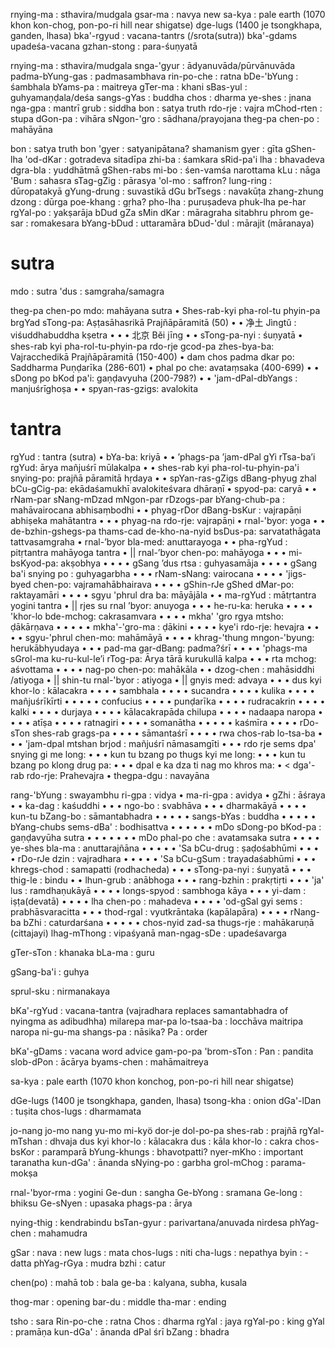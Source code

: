 rnying-ma : sthavira/mudgala
gsar-ma : navya new
sa-kya : pale earth (1070 khon kon-chog, pon-po-ri hill near shigatse)
dge-lugs (1400 je tsongkhapa, ganden, lhasa)
bka'-rgyud : vacana-tantrs (/srota(sutra))
bka'-gdams upadeśa-vacana
gzhan-stong : para-śuṇyatā

rnying-ma : sthavira/mudgala
snga-'gyur : ādyanuvāda/pūrvānuvāda
padma-bYung-gas : padmasambhava
rin-po-che : ratna
bDe-'bYung : śambhala
bYams-pa : maitreya
gTer-ma : khani
sBas-yul : guhyamaṇḍala/deśa
sangs-gYas : buddha
chos : dharma
ye-shes : jnana
nga-gpa : mantrī
grub : siddha
bon : satya truth
rdo-rje : vajra
mChod-rten : stupa
dGon-pa : vihāra
sNgon-'gro : sādhana/prayojana
theg-pa chen-po : mahāyāna

bon : satya truth
bon 'gyer : satyanipātana? shamanism
gyer : gīta
gShen-lha 'od-dKar : gotradeva sitadīpa
zhi-ba : śamkara
sRid-pa'i lha : bhavadeva
dgra-bla : yuddhātmā
gShen-rabs mi-bo : śen-vamśa narottama
kLu : nāga
'Bum : sahasra
sTag-gZig : pārasya
'ol-mo : saffron?
lung-ring : dūropatakyā
gYung-drung : suvastikā
dGu brTsegs : navakūṭa
zhang-zhung
dzong : dūrga
poe-khang : gṛha?
pho-lha : puruṣadeva
phuk-lha
pe-har rgYal-po : yakṣarāja
bDud gZa sMin dKar : māragraha sitabhru
phrom ge-sar : romakesara
bYang-bDud : uttaramāra
bDud-'dul : mārajit (māranaya)

# sutra
mdo : sutra
'dus : samgraha/samagra

theg-pa chen-po mdo: mahāyana sutra
• Shes-rab-kyi pha-rol-tu phyin-pa brgYad sTong-pa: Aṣṭasāhasrikā Prajñāpāramitā (50)
• • 净土 Jìngtǔ : viśuddhabuddha kṣetra
• • • 北京 Běi jīng
• • sTong-pa-nyi : śuṇyatā
• shes-rab kyi pha-rol-tu-phyin-pa rdo-rje gcod-pa zhes-bya-ba: Vajracchedikā Prajñāpāramitā (150-400)
• dam chos padma dkar po: Saddharma Puṇḍarīka (286-601)
• phal po che: avataṃsaka (400-699)
• • sDong po bKod pa'i: gaṇḍavyuha (200-798?)
• • 'jam-dPal-dbYangs : manjuśrīghoṣa
• • spyan-ras-gzigs: avalokita
# tantra
rgYud : tantra (sutra)
• bYa-ba: kriyā
• • ’phags-pa ’jam-dPal gYi rTsa-ba’i rgYud: ārya mañjuśrī mūlakalpa
• • shes-rab kyi pha-rol-tu-phyin-pa'i snying-po: prajñā pāramitā hṛdaya
• • spYan-ras-gZigs dBang-phyug zhal bCu-gCig-pa: ekādaśamukhī avalokiteśvara dhāraṇī
• spyod-pa: caryā
• • rNam-par sNang-mDzad mNgon-par rDzogs-par bYang-chub-pa : mahāvairocana abhisaṃbodhi
• • phyag-rDor dBang-bsKur : vajrapāṇi abhiṣeka mahātantra
• • • phyag-na rdo-rje: vajrapāṇi
• rnal-'byor: yoga
• • de-bzhin-gshegs-pa thams-cad de-kho-na-nyid bsDus-pa: sarvatathāgata tattvasamgraha
• rnal-’byor bla-med: anuttarayoga
• • pha-rgYud : pitṛtantra mahāyoga tantra
• || rnal-’byor chen-po: mahāyoga
• • • mi-bsKyod-pa: akṣobhya
• • • • gSang ’dus rtsa : guhyasamāja
• • • • gSang ba'i snying po : guhyagarbha
• • • rNam-sNang: vairocana
• • • • 'jigs-byed chen-po: vajramahābhairava
• • • • gShin-rJe gShed dMar-po: raktayamāri
• • • • sgyu 'phrul dra ba: māyājāla
• • ma-rgYud : mātṛtantra yogini tantra
• || rjes su rnal ’byor: anuyoga
• • • he-ru-ka: heruka
• • • • 'khor-lo bde-mchog: cakrasamvara
• • • • mkha' 'gro rgya mtsho: ḍākārṇava
• • • • • mkha'-'gro-ma : ḍākini
• • • • kye'i rdo-rje: hevajra
• • • • sgyu-'phrul chen-mo: mahāmāyā
• • • • khrag-'thung mngon-'byung: herukābhyudaya
• • • pad-ma gar-dBang: padma?śrī
• • • • 'phags-ma sGrol-ma ku-ru-kul-le’i rTog-pa: Ārya­ tārā­ kurukullā­ kalpa
• • • rta mchog: aśvottama
• • • • nag-po chen-po: mahākāla
• • dzog-chen : mahāsiddhi /atiyoga
• || shin-tu rnal-'byor : atiyoga
• || gnyis med: advaya
• • • dus kyi khor-lo : kālacakra
• • • • sambhala
• • • • sucandra
• • • • kulika
• • • • mañjuśrīkīrti
• • • • • confucius
• • • • punḍarīka
• • • • rudracakrin
• • • • kalki
• • • • durjaya
• • • • kālacakrapāda chilupa
• • • • nadaapa naropa
• • • • atīṣa
• • • • ratnagiri
• • • • somanātha
• • • • • kaśmīra
• • • • rDo-sTon shes-rab grags-pa
• • • • sāmantaśrī
• • • • rwa chos-rab lo-tsa-ba 
• • • 'jam-dpal mtshan brjod : mañjuśrī nāmasamgīti
• • • rdo rje sems dpa' snying gi me long: 
• • • kun tu bzang po thugs kyi me long: 
• • • kun tu bzang po klong drug pa: 
• • • dpal e ka dza ti nag mo khros ma: 
• < dga'-rab rdo-rje: Prahevajra
• thegpa-dgu : navayāna

rang-'bYung : swayambhu
ri-gpa : vidya
• ma-ri-gpa : avidya
• gZhi : āśraya
• • ka-dag : kaśuddhi
• • • ngo-bo : svabhāva
• • • dharmakāyā
• • • • kun-tu bZang-bo : sāmantabhadra
• • • • • sangs-bYas : buddha
• • • • • bYang-chubs sems-dBa' : bodhisattva
• • • • • • mDo sDong-po bKod-pa : gaṇḍavyūha sutra
• • • • • • • mDo phal-po che : avatamsaka sutra
• • • • ye-shes bla-ma : anuttarajñāna
• • • • • 'Sa bCu-drug : ṣaḍośabhūmi
• • • • rDo-rJe dzin : vajradhara
• • • • • 'Sa bCu-gSum : trayadaśabhūmi
• • • khregs-chod : samapatti (rodhacheda)
• • • sTong-pa-nyi : śuṇyatā
• • • thig-le : bindu
• • lhun-grub : anābhoga
• • • rang-bzhin : prakṛtiṛti
• • • 'ja' lus : ramdhaṇukāyā
• • • • longs-spyod : sambhoga kāya
• • • yi-dam : iṣṭa(devatā)
• • • • lha chen-po : mahadeva
• • • • 'od-gSal gyi sems : prabhāsvaracitta
• • • thod-rgal : vyutkrāntaka (kapālapāra)
• • • • rNang-ba bZhi : caturdarśana
• • • • • chos-nyid zad-sa
thugs-rje : mahākaruṇā (cittajayi)
lhag-mThong : vipaśyanā
man-ngag-sDe : upadeśavarga

gTer-sTon : khanaka
bLa-ma : guru

gSang-ba'i : guhya

sprul-sku : nirmanakaya

bKa'-rgYud : vacana-tantra (vajradhara replaces samantabhadra of nyingma as adibudhha)
milarepa
mar-pa
lo-tsaa-ba : locchāva
maitripa
naropa
ni-gu-ma
shangs-pa : nāsika?
Pa : order

bKa'-gDams : vacana word advice
gam-po-pa
'brom-sTon : 
Pan : pandita
slob-dPon : ācārya
byams-chen : mahāmaitreya

sa-kya : pale earth (1070 khon konchog, pon-po-ri hill near shigatse)

dGe-lugs (1400 je tsongkhapa, ganden, lhasa)
tsong-kha : onion
dGa'-lDan : tuṣita
chos-lugs : dharmamata

jo-nang
jo-mo nang
yu-mo mi-kyö dor-je
dol-po-pa
shes-rab : prajñā
rgYal-mTshan : dhvaja
dus kyi khor-lo : kālacakra
dus : kāla
khor-lo : cakra
chos-bsKor : paramparā
bYung-khungs : bhavotpatti?
nyer-mKho : important
 taranatha
kun-dGa' : ānanda
sNying-po : garbha
grol-mChog : parama-mokṣa

rnal-'byor-rma : yogini
Ge-dun : sangha
Ge-bYong : sramana
Ge-long : bhiksu
Ge-sNyen : upasaka
phags-pa : ārya

nying-thig : kendrabindu
bsTan-gyur : parivartana/anuvada nirdesa
phYag-chen : mahamudra

gSar : nava : new
lugs : mata 
chos-lugs : niti
cha-lugs : nepathya
byin : -datta
phYag-rGya : mudra
bzhi : catur

chen(po) : mahā
tob : bala
ge-ba : kalyana, subha, kusala

thog-mar : opening
bar-du : middle
tha-mar : ending

tsho : sara
Rin-po-che : ratna
Chos : dharma
rgYal : jaya
rgYal-po : king
gYal : pramāṇa
kun-dGa' : ānanda
dPal śrī
bZang : bhadra

